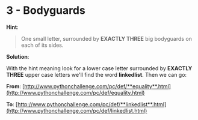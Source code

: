 # 3 - Bodyguards

**Hint**:

> One small letter, surrounded by **EXACTLY THREE** big bodyguards on each of its sides.

**Solution**:

With the hint meaning look for a lower case letter surrounded by **EXACTLY THREE** upper case letters
we'll find the word **linkedlist**. Then we can go:

**From**: [http://www.pythonchallenge.com/pc/def/**equality**.html](http://www.pythonchallenge.com/pc/def/equality.html)

**To**: [http://www.pythonchallenge.com/pc/def/**linkedlist**.html](http://www.pythonchallenge.com/pc/def/linkedlist.html)
